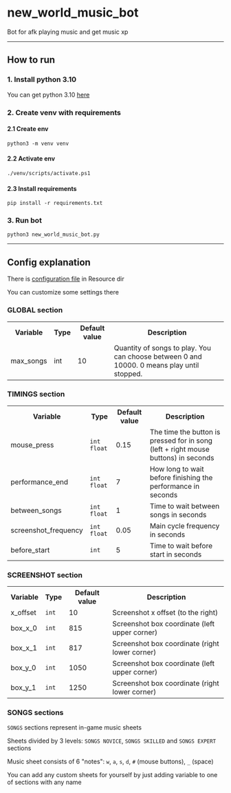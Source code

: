 # new_world_music_bot
Bot for afk playing music and get music xp

--------------------------------------------------------------------------------------------------
## How to run
### 1. Install python 3.10
You can get python 3.10 [here](https://www.python.org/downloads/release/python-3100/)

### 2. Create venv with requirements
#### 2.1 Create env
```shell
python3 -m venv venv
```
#### 2.2 Activate env
```shell
./venv/scripts/activate.ps1
```
#### 2.3 Install requirements
```shell
pip install -r requirements.txt
```

### 3. Run bot
```shell
python3 new_world_music_bot.py
```

--------------------------------------------------------------------------------------------------
## Config explanation
There is [configuration file](/Resource/config.ini) in Resource dir

You can customize some settings there

### GLOBAL section
<table>
    <tr>
        <th>Variable</th>
        <th>Type</th>
        <th>Default value</th>
        <th>Description</th>
    </tr>
    <tr>
        <td>max_songs</td>
        <td>int</td>
        <td>10</td>
        <td>Quantity of songs to play. You can choose between 0 and 10000. 0 means play until stopped.</td>
    </tr>
</table>

### TIMINGS section
<table>
    <tr>
        <th>Variable</th>
        <th>Type</th>
        <th>Default value</th>
        <th>Description</th>
    </tr>
    <tr>
        <td>mouse_press</td>
        <td><code>int</code> <code>float</code></td>
        <td>0.15</td>
        <td>The time the button is pressed for in song (left + right mouse buttons) in seconds</td>
    </tr>
    <tr>
        <td>performance_end</td>
        <td><code>int</code> <code>float</code></td>
        <td>7</td>
        <td>How long to wait before finishing the performance in seconds</td>
    </tr>
    <tr>
        <td>between_songs</td>
        <td><code>int</code> <code>float</code></td>
        <td>1</td>
        <td>Time to wait between songs in seconds</td>
    </tr>
    <tr>
        <td>screenshot_frequency</td>
        <td><code>int</code> <code>float</code></td>
        <td>0.05</td>
        <td>Main cycle frequency in seconds</td>
    </tr>
    <tr>
        <td>before_start</td>
        <td><code>int</code></td>
        <td>5</td>
        <td>Time to wait before start in seconds</td>
    </tr>
</table>

### SCREENSHOT section
<table>
    <tr>
        <th>Variable</th>
        <th>Type</th>
        <th>Default value</th>
        <th>Description</th>
    </tr>
    <tr>
        <td>x_offset</td>
        <td><code>int</code></td>
        <td>10</td>
        <td>Screenshot x offset (to the right)</td>
    </tr>
    <tr>
        <td>box_x_0</td>
        <td><code>int</code></td>
        <td>815</td>
        <td>Screenshot box coordinate (left upper corner)</td>
    </tr>
    <tr>
        <td>box_x_1</td>
        <td><code>int</code></td>
        <td>817</td>
        <td>Screenshot box coordinate (right lower corner)</td>
    </tr>
    <tr>
        <td>box_y_0</td>
        <td><code>int</code></td>
        <td>1050</td>
        <td>Screenshot box coordinate (left upper corner)</td>
    </tr>
    <tr>
        <td>box_y_1</td>
        <td><code>int</code></td>
        <td>1250</td>
        <td>Screenshot box coordinate (right lower corner)</td>
    </tr>
</table>

### SONGS sections
`SONGS` sections represent in-game music sheets

Sheets divided by 3 levels: `SONGS NOVICE`, `SONGS SKILLED` and `SONGS EXPERT` sections

Music sheet consists of 6 "notes": `w`, `a`, `s`, `d`, `#` (mouse buttons), `_` (space)

You can add any custom sheets for yourself by just adding variable to one of sections
with any name
